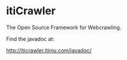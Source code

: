 itiCrawler
==========

The Open Source Framework for Webcrawling.

Find the javadoc at: 

http://iticrawler.itiniu.com/javadoc/
